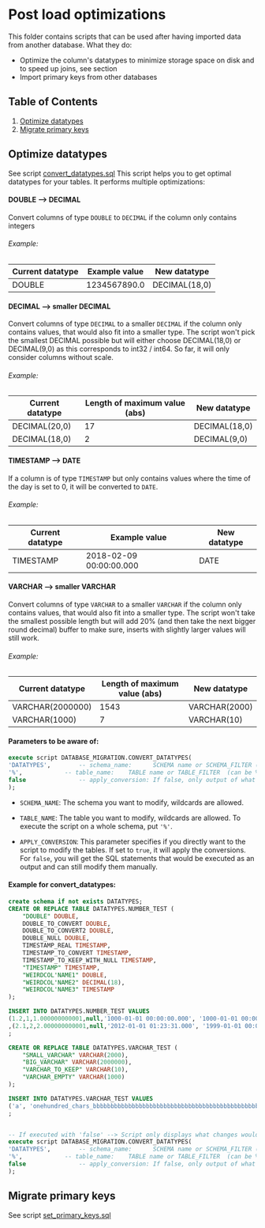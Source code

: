 # Post load optimizations

This folder contains scripts that can be used after having imported data from another database.
What they do:
- Optimize the column's datatypes to minimize storage space on disk and to speed up joins, see section
- Import primary keys from other databases


## Table of Contents
1. [Optimize datatypes](#optimize_datatypes)
2. [Migrate primary keys](#migrate_primary_keys)


## Optimize datatypes
See script [convert_datatypes.sql](convert_datatypes.sql)
This script helps you to get optimal datatypes for your tables.
It performs multiple optimizations:

#### DOUBLE --> DECIMAL
Convert columns of type `DOUBLE` to `DECIMAL` if the column only contains integers

###### Example:

| Current datatype | Example value | New datatype  |
|------------------|---------------|---------------|
| DOUBLE           | 1234567890.0  | DECIMAL(18,0) |

#### DECIMAL --> smaller DECIMAL
Convert columns of type `DECIMAL` to a smaller `DECIMAL` if the column only contains values, that would also fit into a smaller type. The script won't pick the smallest DECIMAL possible but will either choose DECIMAL(18,0) or DECIMAL(9,0) as this corresponds to int32 / int64.
So far, it will only consider columns without scale.

###### Example:

| Current datatype | Length of maximum value (abs) | New datatype  |
|------------------|-------------------------------|---------------|
| DECIMAL(20,0)    | 17                            | DECIMAL(18,0) |
| DECIMAL(18,0)    | 2                             | DECIMAL(9,0)  |


#### TIMESTAMP --> DATE
If a column is of type `TIMESTAMP` but only contains values where the time of the day is set to 0, it will be converted to `DATE`.

###### Example:

| Current datatype | Example value           | New datatype |
|------------------|-------------------------|--------------|
| TIMESTAMP        | 2018-02-09 00:00:00.000 | DATE         |



#### VARCHAR --> smaller VARCHAR
Convert columns of type `VARCHAR` to a smaller `VARCHAR` if the column only contains values, that would also fit into a smaller type. The script won't take the smallest possible length but will add 20% (and then take the next bigger round decimal) buffer to make sure, inserts with slightly larger values will still work.

###### Example:
| Current datatype | Length of maximum value (abs) | New datatype  |
|------------------|-------------------------------|---------------|
| VARCHAR(2000000) | 1543                          | VARCHAR(2000) |
| VARCHAR(1000)    | 7                             | VARCHAR(10)   |


#### Parameters to be aware of:
``` SQL
execute script DATABASE_MIGRATION.CONVERT_DATATYPES(
'DATATYPES',		-- schema_name: 	 SCHEMA name or SCHEMA_FILTER (can be %)
'%', 		   	-- table_name: 	  TABLE name or TABLE_FILTER  (can be %)
false   		    -- apply_conversion: If false, only output of what would be changed is generated, if true conversions are applied
);

```

* `SCHEMA_NAME`: The schema you want to modify, wildcards are allowed.

* `TABLE_NAME`: The table you want to modify, wildcards are allowed. To execute the script on a whole schema, put `'%'`.

* `APPLY_CONVERSION`: This parameter specifies if you directly want to the script to modify the tables. If set to `true`, it will apply the conversions. For `false`, you will get the SQL statements that would be executed as an output and can still modify them manually.

#### Example for convert_datatypes:

``` SQL
create schema if not exists DATATYPES;
CREATE OR REPLACE TABLE DATATYPES.NUMBER_TEST (
    "DOUBLE" DOUBLE,
    DOUBLE_TO_CONVERT DOUBLE,
	DOUBLE_TO_CONVERT2 DOUBLE,
	DOUBLE_NULL DOUBLE,
    TIMESTAMP_REAL TIMESTAMP,
	TIMESTAMP_TO_CONVERT TIMESTAMP,
	TIMESTAMP_TO_KEEP_WITH_NULL TIMESTAMP,
	"TIMESTAMP" TIMESTAMP,
	"WEIRDCOL'NAME1" DOUBLE,
	"WEIRDCOL'NAME2" DECIMAL(18),
	"WEIRDCOL'NAME3" TIMESTAMP
);

INSERT INTO DATATYPES.NUMBER_TEST VALUES
(1.2,1,1.000000000001,null,'1000-01-01 00:00:00.000', '1000-01-01 00:00:00.000', '1999-01-01 00:00:00.001', '1000-01-01 00:00:01.000',1,2, '1000-01-01 00:00:00.000')
,(2.1,2,2.000000000001,null,'2012-01-01 01:23:31.000', '1999-01-01 00:00:00.000', null, '1999-01-01 23:59:59.999',1,2, '1000-01-01 00:00:00.000' )
;

CREATE OR REPLACE TABLE DATATYPES.VARCHAR_TEST (
	"SMALL_VARCHAR" VARCHAR(2000),
	"BIG_VARCHAR" VARCHAR(2000000),
	"VARCHAR_TO_KEEP" VARCHAR(10),
	"VARCHAR_EMPTY" VARCHAR(1000)
);

INSERT INTO DATATYPES.VARCHAR_TEST VALUES
('a', 'onehundred_chars_bbbbbbbbbbbbbbbbbbbbbbbbbbbbbbbbbbbbbbbbbbbbbbbbbbbbbbbbbbbbbbbbbbbbbbbbbbbbbbbbbbb', 'ten_bbbbbb', null)
;


-- If executed with 'false' --> Script only displays what changes would be made
execute script DATABASE_MIGRATION.CONVERT_DATATYPES(
'DATATYPES',		-- schema_name: 	 SCHEMA name or SCHEMA_FILTER (can be %)
'%', 		   	-- table_name: 	  TABLE name or TABLE_FILTER  (can be %)
false   		    -- apply_conversion: If false, only output of what would be changed is generated, if true conversions are applied
);
```

## Migrate primary keys
See script [set_primary_keys.sql](set_primary_keys.sql)
